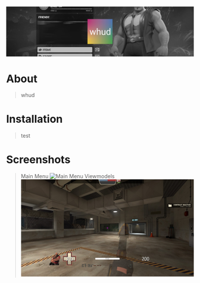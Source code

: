 ![Logo](https://github.com/connectedwizzard/placementholder/blob/main/.screenshots/background.png)
# About
> whud

# Installation
> test

# Screenshots
> Main Menu
![Main Menu](https://github.com/connectedwizzard/placementholder/blob/main/.screenshots/mainmenu.png)
> Viewmodels
![Viewmodels](https://github.com/connectedwizzard/placementholder/blob/main/.screenshots/viewmodel.jpg)
